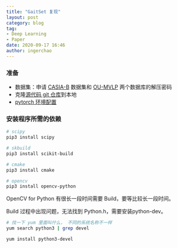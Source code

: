 ```yaml
---
title: "GaitSet 复现"
layout: post
category: blog
tag:
- Deep Learning
- Paper
date: 2020-09-17 16:46
author: ingerchao
---
```




### 准备

- 数据集：申请 [CASIA-B](http://www.cbsr.ia.ac.cn/english/Gait%20Databases.asp) 数据集和 [OU-MVLP](http://www.am.sanken.osaka-u.ac.jp/BiometricDB/GaitMVLP.html) 两个数据库的解压密码
- 克隆[源代码 git 仓库](https://github.com/AbnerHqC/GaitSet)到本地
- [pytorch 环境配置](./2020-09-17-linux-nvidia-cuda)

### 安装程序所需的依赖



```bash
# scipy
pip3 install scipy

# skbuild
pip3 install scikit-build

# cmake
pip3 install cmake

# opencv
pip3 install opencv-python
```



OpenCV for Python 有很长一段时间需要 Build，要等比较长一段时间。

Build 过程中出现问题，无法找到 Python.h，需要安装python-dev。

```bash
# 找一下 yum 里面叫什么， 不同的系统名称不一样
yum search python3 | grep devel

yum install python3-devel
```





